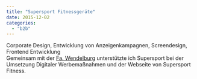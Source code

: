 ```yaml
---
title: "Supersport Fitnessgeräte"
date: 2015-12-02
categories: 
  - "b2b"
---
```


Corporate Design, Entwicklung von Anzeigenkampagnen, Screendesign, Frontend Entwicklung  
Gemeinsam mit der [Fa. Wendelburg](http://vita.sichtachsen.net/wendelburg-com/) unterstützte ich Supersport bei der Umsetzung Digitaler Werbemaßnahmen und der Webseite von Supersport Fitness.
